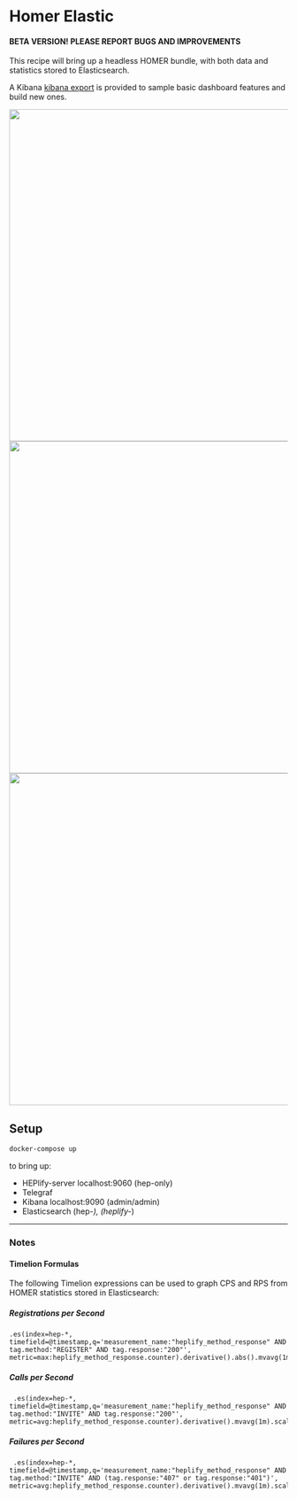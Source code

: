 Homer Elastic
========

#### BETA VERSION! PLEASE REPORT BUGS AND IMPROVEMENTS

This recipe will bring up a headless HOMER bundle, with both data and statistics stored to Elasticsearch.

A Kibana [kibana export](https://raw.githubusercontent.com/sipcapture/homer-docker/master/heplify-server/hom7-elastic/conf/kibana-import.json) is provided to sample basic dashboard features and build new ones.

<img src="https://i.imgur.com/O1JQkRt.png" width=600 />

<img src="https://user-images.githubusercontent.com/39862433/42957981-366a966a-8b52-11e8-81fc-a8d386153f1d.png" width=600 />

<img src="https://i.imgur.com/kAgqZE3.png" width=600 />

## Setup

```bash
docker-compose up
```

to bring up:  

* HEPlify-server localhost:9060 (hep-only)
* Telegraf
* Kibana localhost:9090 (admin/admin)
* Elasticsearch (hep-*), (heplify-*)


---------------
### Notes

#### Timelion Formulas
The following Timelion expressions can be used to graph CPS and RPS from HOMER statistics stored in Elasticsearch:
##### Registrations per Second
```
.es(index=hep-*, timefield=@timestamp,q='measurement_name:"heplify_method_response" AND tag.method:"REGISTER" AND tag.response:"200"', metric=max:heplify_method_response.counter).derivative().abs().mvavg(1m).scale_interval(1s).yaxis(min=0).color(orange).lines(fill=2,width=1).label("RPS").legend(position=nw,showTime=true)
```
##### Calls per Second
```
 .es(index=hep-*, timefield=@timestamp,q='measurement_name:"heplify_method_response" AND tag.method:"INVITE" AND tag.response:"200"', metric=avg:heplify_method_response.counter).derivative().mvavg(1m).scale_interval(1s).yaxis(min=0).color(green).lines(fill=1,width=1).label("CPS").legend(position=nw,showTime=true)
```
##### Failures per Second
```
 .es(index=hep-*, timefield=@timestamp,q='measurement_name:"heplify_method_response" AND tag.method:"INVITE" AND (tag.response:"407" or tag.response:"401")', metric=avg:heplify_method_response.counter).derivative().mvavg(1m).scale_interval(1s).yaxis(min=0).color(red).bars(stack=true).label("FPS").legend(position=nw,showTime=true)
```
 
